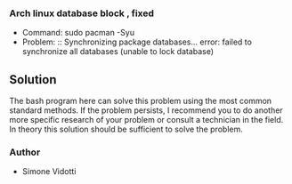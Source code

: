 ### Arch linux database block , fixed
* Command: sudo pacman -Syu
* Problem:
:: Synchronizing package databases...
error: failed to synchronize all databases (unable to lock database)

## Solution
The bash program here can solve this problem using the most common standard methods. 
If the problem persists, I recommend you to do another more specific research of your problem or consult a technician in the field. 
In theory this solution should be sufficient to solve the problem.

### Author
* Simone Vidotti
